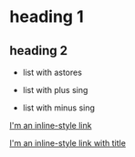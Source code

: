 # heading 1
## heading 2
* list with astores
+ list with plus sing
- list with minus sing


[I'm an inline-style link](https://www.google.com)

[I'm an inline-style link with title](https://www.google.com "Google's Homepage")
